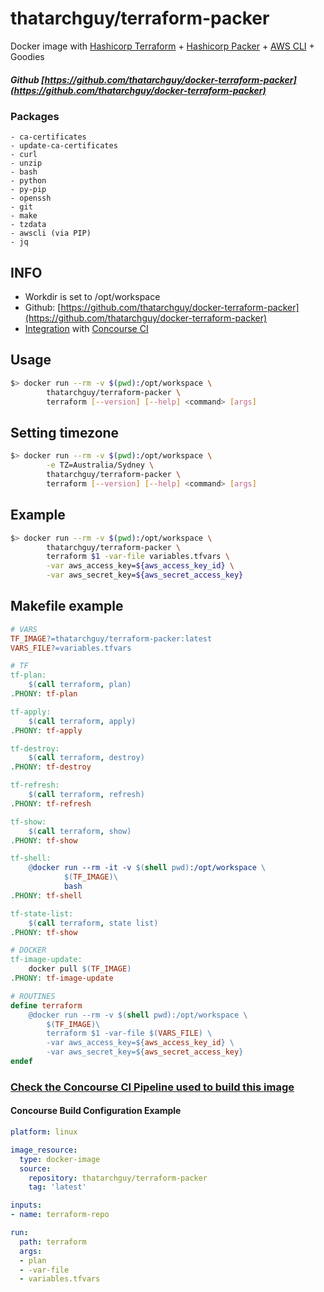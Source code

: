 # thatarchguy/terraform-packer

Docker image with [Hashicorp Terraform](https://www.terraform.io) + [Hashicorp Packer](https://www.packer.io) + [AWS CLI](https://aws.amazon.com/cli/) + Goodies

##### Github [https://github.com/thatarchguy/docker-terraform-packer](https://github.com/thatarchguy/docker-terraform-packer)

### Packages
    - ca-certificates
    - update-ca-certificates
    - curl
    - unzip
    - bash
    - python
    - py-pip
    - openssh
    - git
    - make
    - tzdata
    - awscli (via PIP)  
    - jq

## INFO
- Workdir is set to /opt/workspace
- Github: [https://github.com/thatarchguy/docker-terraform-packer](https://github.com/thatarchguy/docker-terraform-packer)
- [Integration](#) with [Concourse CI](http://concourse.ci/)

## Usage
```bash
$> docker run --rm -v $(pwd):/opt/workspace \
   		thatarchguy/terraform-packer \
   		terraform [--version] [--help] <command> [args]
```

## Setting timezone
```bash
$> docker run --rm -v $(pwd):/opt/workspace \
        -e TZ=Australia/Sydney \
   		thatarchguy/terraform-packer \
   		terraform [--version] [--help] <command> [args]
```


## Example
```bash
$> docker run --rm -v $(pwd):/opt/workspace \
   		thatarchguy/terraform-packer \
   		terraform $1 -var-file variables.tfvars \
   		-var aws_access_key=${aws_access_key_id} \
   		-var aws_secret_key=${aws_secret_access_key}
```

## Makefile example
```makefile
# VARS
TF_IMAGE?=thatarchguy/terraform-packer:latest
VARS_FILE?=variables.tfvars

# TF
tf-plan:
	$(call terraform, plan)
.PHONY: tf-plan

tf-apply:
	$(call terraform, apply)
.PHONY: tf-apply

tf-destroy:
	$(call terraform, destroy)
.PHONY: tf-destroy

tf-refresh:
	$(call terraform, refresh)
.PHONY: tf-refresh

tf-show:
	$(call terraform, show)
.PHONY: tf-show

tf-shell:
	@docker run --rm -it -v $(shell pwd):/opt/workspace \
    		$(TF_IMAGE)\
    		bash
.PHONY: tf-shell

tf-state-list:
	$(call terraform, state list)
.PHONY: tf-show

# DOCKER
tf-image-update:
	docker pull $(TF_IMAGE)
.PHONY: tf-image-update

# ROUTINES
define terraform
	@docker run --rm -v $(shell pwd):/opt/workspace \
		$(TF_IMAGE)\
		terraform $1 -var-file $(VARS_FILE) \
		-var aws_access_key=${aws_access_key_id} \
		-var aws_secret_key=${aws_secret_access_key}
endef

```

### [Check the Concourse CI Pipeline used to build this image](https://github.com/marcelocorreia/docker-terraform/blob/master/pipeline.yml)

#### Concourse Build Configuration Example

```yaml
platform: linux

image_resource:
  type: docker-image
  source:
    repository: thatarchguy/terraform-packer
    tag: 'latest'

inputs:
- name: terraform-repo

run:
  path: terraform
  args:
  - plan
  - -var-file
  - variables.tfvars
```
